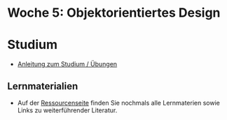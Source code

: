 # Woche 5: Objektorientiertes Design

# Studium

* [Anleitung zum Studium / Übungen](guide.html)

## Lernmaterialien
* Auf der [Ressourcenseite](resources.html) finden Sie nochmals alle Lernmaterien sowie Links zu weiterführender Literatur. 

